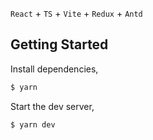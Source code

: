 `React` + `TS` + `Vite` + `Redux` + `Antd`

## Getting Started

Install dependencies,

```bash
$ yarn
```

Start the dev server,

```bash
$ yarn dev
```
